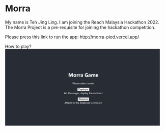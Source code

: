 # Morra

My name is Teh Jing Ling. I am joining the Reach Malaysia Hackathon 2022. The Morra Project is a pre-requisite for joining the hackathon competition.

Please press this link to run the app:
http://morra-pied.vercel.app/

How to play?
<img src="public/photo/Morra_1.jpg"></img>